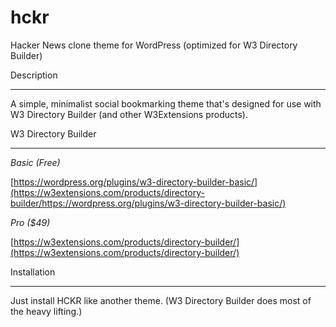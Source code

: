 # hckr
Hacker News clone theme for WordPress (optimized for W3 Directory Builder)

Description
_____________

A simple, minimalist social bookmarking theme that's designed for use with W3 Directory Builder (and other W3Extensions products).

W3 Directory Builder
_____________________

*Basic (Free)*

[https://wordpress.org/plugins/w3-directory-builder-basic/](https://w3extensions.com/products/directory-builder/https://wordpress.org/plugins/w3-directory-builder-basic/)

*Pro ($49)*

[https://w3extensions.com/products/directory-builder/](https://w3extensions.com/products/directory-builder/)

Installation
____________
Just install HCKR like another theme. (W3 Directory Builder does most of the heavy lifting.)
